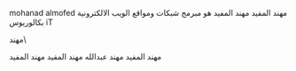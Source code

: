 mohanad almofed مهند المفيد مهند المفيد هو مبرمج شبكات ومواقع الويب الالكترونية بكالوريوس iT  


مهند\

مهند المفيد
مهند عبدالله 
مهند المفيد 
مهند المفيد
